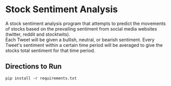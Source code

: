 # Stock Sentiment Analysis

A stock sentiment analysis program that attempts
to predict the movements of stocks based on the prevailing sentiment from social media websites (twitter, reddit and stocktwits).  
Each Tweet will be given a bullish, neutral, or bearish sentiment. Every Tweet's sentiment within a certain time
period will be averaged to give the stocks total sentiment for that time period.

## Directions to Run

`pip install -r requirements.txt`
